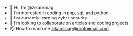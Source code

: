 - 👋 Hi, I’m @zikanshiag
- 👀 I’m interested in coding in php, sql, and python
- 🌱 I’m currently learning cyber security
- 💞️ I’m looking to collaborate on articles and coding projects
- 📫 How to reach me zikanshiag@protonmail.com

<!---
zikanshiag/zikanshiag is a ✨ special ✨ repository because its `README.md` (this file) appears on your GitHub profile.
You can click the Preview link to take a look at your changes.
--->
